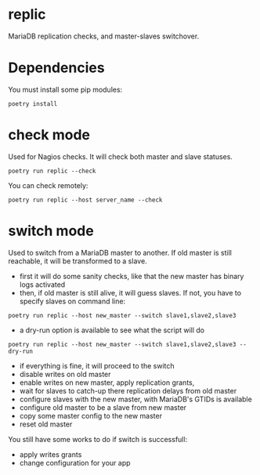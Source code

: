 # replic

MariaDB replication checks, and master-slaves switchover.

# Dependencies

You must install some pip modules:
```
poetry install
```

# check mode

Used for Nagios checks. It will check both master and slave statuses.

```
poetry run replic --check
```

You can check remotely:

```
poetry run replic --host server_name --check
```

# switch mode

Used to switch from a MariaDB master to another. If old master is still reachable, it will be transformed to a slave.

- first it will do some sanity checks, like that the new master has binary logs activated
- then, if old master is still alive, it will guess slaves. If not, you have to specify slaves on command line:
```
poetry run replic --host new_master --switch slave1,slave2,slave3
```
- a dry-run option is available to see what the script will do
```
poetry run replic --host new_master --switch slave1,slave2,slave3 --dry-run
```
- if everything is fine, it will proceed to the switch
- disable writes on old master
- enable writes on new master, apply replication grants, 
- wait for slaves to catch-up there replication delays from old master
- configure slaves with the new master, with MariaDB's GTIDs is available
- configure old master to be a slave from new master
- copy some master config to the new master
- reset old master

You still have some works to do if switch is successfull:
- apply writes grants
- change configuration for your app

